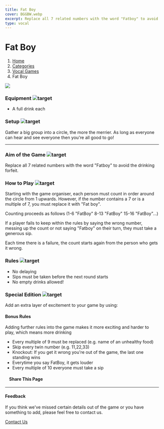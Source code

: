 ```yaml
---
title: Fat Boy
cover: BGGBW.webp
excerpt: Replace all 7 related numbers with the word "Fatboy" to avoid the drinking forfeit.
type: vocal
---
```


# Fat Boy

1.  [Home](/)
2.  [Categories](GameCategories)
3.  [Vocal Games](GameCategories/VocalGames)
4.  Fat Boy

![](/images/fatboy.webp)

### Equipment ![target](/images/liquor.webp)

-   A full drink each

### Setup ![target](/images/settings.webp)

Gather a big group into a circle, the more the merrier. As long as everyone can hear and see everyone then you're all good to go!

* * *

### Aim of the Game ![target](/images/target.webp)

Replace all 7 related numbers with the word "Fatboy" to avoid the drinking forfeit.

### How to Play ![target](/images/question.webp)

Starting with the game organiser, each person must count in order around the circle from 1 upwards. However, if the number contains a 7 or is a multiple of 7, you must replace it with "Fat boy".

Counting proceeds as follows (1-6 "FatBoy" 8-13 "FatBoy" 15-16 "FatBoy"...)

If a player fails to keep within the rules by saying the wrong number, messing up the count or not saying "Fatboy" on their turn, they must take a generous sip.

Each time there is a failure, the count starts again from the person who gets it wrong.

### Rules ![target](/images/rules.webp)

-   No delaying
-   Sips must be taken before the next round starts
-   No empty drinks allowed!

### Special Edition ![target](/images/special.webp)

Add an extra layer of excitement to your game by using:

#### **Bonus Rules**

Adding further rules into the game makes it more exciting and harder to play, which means more drinking

-   Every multiple of 9 must be replaced (e.g. name of an unhealthy food)
-   Skip every twin number (e.g. 11,22,33)
-   Knockout: If you get it wrong you're out of the game, the last one standing wins
-   Everytime you say FatBoy, it gets louder
-   Every multiple of 10 everyone must take a sip

####     Share This Page

[](https://www.facebook.com/sharer/sharer.php?u=beergogglegames.co.uk/GameCategories/VocalGames/fatboy)[](https://www.instagram.com/direct/new/)[](https://twitter.com/intent/tweet?url=beergogglegames.co.uk/GameCategories/VocalGames/fatboy)

* * *

#### Feedback

If you think we've missed certain details out of the game or you have something to add, please feel free to contact us.

  
  
  
[Contact Us](contact)

